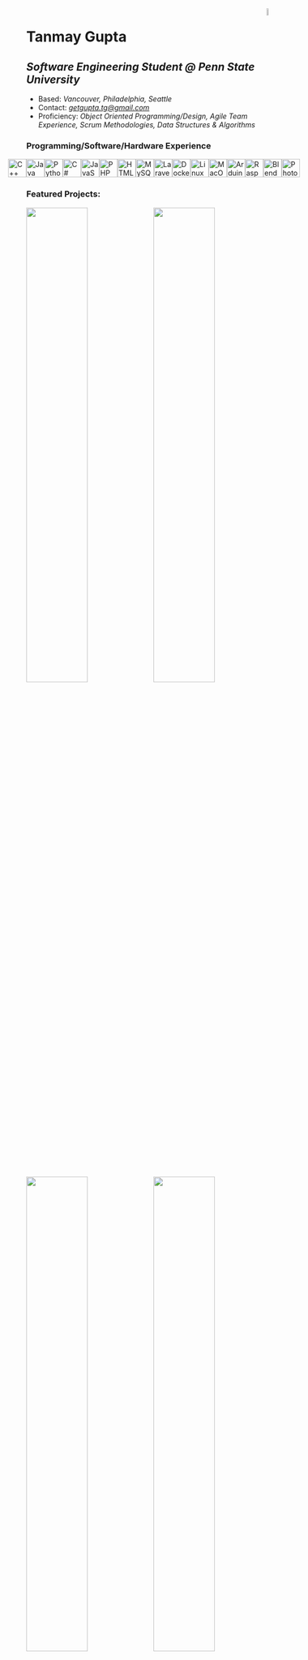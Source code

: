 <body>
  <img width="6%" src="https://mikael.neocities.org/collections/disc-gifs/cd_004.gif" align="right" />
  
  <div id="Headers">
    <h1>Tanmay Gupta</h1>
    <h2><em>Software Engineering Student @ Penn State University</em></h2>
  </div>
  
  <div id="Bulleted Details">
    <p>
      <ul>
        <li>Based: <em>Vancouver, Philadelphia, Seattle</em></li>
        <li>Contact: <em><a href="mailto:getgupta.tg@gmail.com">getgupta.tg@gmail.com</a></em></li>
        <li>Proficiency: <em>Object Oriented Programming/Design, Agile Team Experience, Scrum Methodologies, Data Structures & Algorithms</em></li>
      </ul>
    </p>
  </div>

  <div id="Icons">
    <h3>Programming/Software/Hardware Experience</h3>
    <p align="left" style="display: flex; flex-direction: row; align-items: center; justify-content: center;">
      <a href="https://docs.microsoft.com/en-us/cpp/?view=msvc-170" target="_blank" rel="noreferrer">
        <img src="https://raw.githubusercontent.com/danielcranney/readme-generator/main/public/icons/skills/cplusplus-colored.svg" width="36" height="36" alt="C++" /></a>
      <a href="https://www.oracle.com/java/" target="_blank" rel="noreferrer">
        <img src="https://raw.githubusercontent.com/danielcranney/readme-generator/main/public/icons/skills/java-colored.svg" width="36" height="36" alt="Java" /></a>
      <a href="https://www.python.org/" target="_blank" rel="noreferrer">
        <img src="https://raw.githubusercontent.com/danielcranney/readme-generator/main/public/icons/skills/python-colored.svg" width="36" height="36" alt="Python" /></a>
      <a href="https://docs.microsoft.com/en-us/dotnet/csharp/" target="_blank" rel="noreferrer">
        <img src="https://raw.githubusercontent.com/danielcranney/readme-generator/main/public/icons/skills/csharp-colored.svg" width="36" height="36" alt="C#" /></a>
      <a href="https://developer.mozilla.org/en-US/docs/Web/JavaScript" target="_blank" rel="noreferrer">
        <img src="https://raw.githubusercontent.com/danielcranney/readme-generator/main/public/icons/skills/javascript-colored.svg" width="36" height="36" alt="JavaScript" /></a>
      <a href="https://www.php.net/" target="_blank" rel="noreferrer">
        <img src="https://raw.githubusercontent.com/danielcranney/readme-generator/main/public/icons/skills/php-colored.svg" width="36" height="36" alt="PHP" /></a>
      <a href="https://developer.mozilla.org/en-US/docs/Glossary/HTML5" target="_blank" rel="noreferrer"><img src="https://raw.githubusercontent.com/danielcranney/readme-generator/main/public/icons/skills/html5-colored.svg" width="36" height="36" alt="HTML5" /></a>
      <a href="https://www.mysql.com/" target="_blank" rel="noreferrer">
        <img src="https://raw.githubusercontent.com/danielcranney/readme-generator/main/public/icons/skills/mysql-colored.svg" width="36" height="36" alt="MySQL" /></a>
      <a href="https://laravel.com/" target="_blank" rel="noreferrer">
        <img src="https://raw.githubusercontent.com/danielcranney/readme-generator/main/public/icons/skills/laravel-colored.svg" width="36" height="36" alt="Laravel" /></a>
      <a href="https://www.docker.com/" target="_blank" rel="noreferrer">
        <img src="https://raw.githubusercontent.com/danielcranney/readme-generator/main/public/icons/skills/docker-colored.svg" width="36" height="36" alt="Docker" /></a>
      <a href="https://www.linux.org" target="_blank" rel="noreferrer">
        <img src="https://raw.githubusercontent.com/danielcranney/readme-generator/main/public/icons/skills/linux-colored.svg" width="36" height="36" alt="Linux" /></a>
      <a href="https://apple.com" target="_blank" rel="noreferrer">
        <img src="https://raw.githubusercontent.com/danielcranney/readme-generator/main/public/icons/skills/macos-colored.svg" width="36" height="36" alt="MacOS" /></a>
      <a href="https://store.arduino.cc/?gclid=Cj0KCQjw2eilBhCCARIsAG0Pf8uueBifykWcsSS4LPESeGQfxGVKJYnzV7bz471XfknQJy_1VINVWM8aAkLtEALw_wcB" target="_blank" rel="noreferrer">
        <img src="https://raw.githubusercontent.com/danielcranney/readme-generator/main/public/icons/skills/arduino-colored.svg" width="36" height="36" alt="Arduino" /></a>
      <a href="https://www.raspberrypi.org/" target="_blank" rel="noreferrer">
        <img src="https://raw.githubusercontent.com/danielcranney/readme-generator/main/public/icons/skills/raspberrypi-colored.svg" width="36" height="36" alt="Raspberry Pi" /></a>
      <a href="https://www.blender.org/" target="_blank" rel="noreferrer">
        <img src="https://raw.githubusercontent.com/danielcranney/readme-generator/main/public/icons/skills/blender-colored.svg" width="36" height="36" alt="Blender" /></a>
      <a href="https://www.adobe.com/uk/products/photoshop.html" target="_blank" rel="noreferrer">
        <img src="https://raw.githubusercontent.com/danielcranney/readme-generator/main/public/icons/skills/photoshop-colored.svg" width="36" height="36" alt="Photoshop" /></a>
    </p>
  </div>

  <div id="Featured Project Panels">
    <h3>Featured Projects:</h3>
    <div id="1st row of panels" align="left">
      <a href="https://github.com/tanmaygupta100/GradientDesigner" style="width: 45%;">
        <img width="49%" src="https://github-readme-stats.vercel.app/api/pin/?username=tanmaygupta100&repo=GradientDesigner&title_color=a855f7&text_color=64748b&icon_color=6366f1&bg_color=1c1917&hide_border=true&locale=en" /></a>
      <a href="https://github.com/tanmaygupta100/TheNucleusMachine" style="width: 45%;">
        <img width="49%" src="https://github-readme-stats.vercel.app/api/pin/?username=tanmaygupta100&repo=TheNucleusMachine&title_color=a855f7&text_color=64748b&icon_color=6366f1&bg_color=1c1917&hide_border=true&locale=en" /></a>
    </div>
    <div id="2nd row of panels" align="left">
      <a href="https://github.com/tanmaygupta100/Reccy-MusicRecommender" style="width: 45%;">
        <img width="49%" src="https://github-readme-stats.vercel.app/api/pin/?username=tanmaygupta100&repo=Reccy-MusicRecommender&title_color=a855f7&text_color=64748b&icon_color=6366f1&bg_color=1c1917&hide_border=true&locale=en" /></a>
      <a href="https://github.com/tanmaygupta100/WordGuesser" style="width: 45%;">
        <img width="49%" src="https://github-readme-stats.vercel.app/api/pin/?username=tanmaygupta100&repo=WordGuesser&title_color=a855f7&text_color=64748b&icon_color=6366f1&bg_color=1c1917&hide_border=true&locale=en" /></a>
    </div>
    <br>
    <div id="Images" align="left">
      <img width="39%" src="https://i.imgur.com/LrJBdmJ.gif" />
      <img width="10%" src="https://i.gifer.com/origin/26/26b37fd815cc47709360f953812f9185_w200.gif" />
    </div>
    <p><a href="https://github.com/tanmaygupta100?tab=repositories"><em><strong>[More projects]</strong></em></p>
  </div>
</body>
